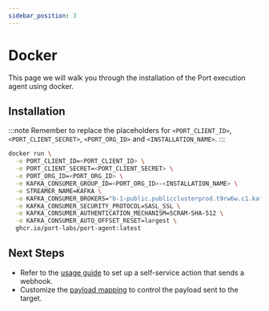 ```yaml
---
sidebar_position: 3
---
```


# Docker

This page we will walk you through the installation of the Port execution agent using docker.

## Installation

:::note
Remember to replace the placeholders for `<PORT_CLIENT_ID>`, `<PORT_CLIENT_SECRET>`, `<PORT_ORG_ID>` and `<INSTALLATION_NAME>`.
:::

```bash showLineNumbers
docker run \
  -e PORT_CLIENT_ID=<PORT_CLIENT_ID> \
  -e PORT_CLIENT_SECRET=<PORT_CLIENT_SECRET> \
  -e PORT_ORG_ID=<PORT_ORG_ID> \
  -e KAFKA_CONSUMER_GROUP_ID=<PORT_ORG_ID>-<INSTALLATION_NAME> \
  -e STREAMER_NAME=KAFKA \
  -e KAFKA_CONSUMER_BROKERS="b-1-public.publicclusterprod.t9rw6w.c1.kafka.eu-west-1.amazonaws.com:9196,b-2-public.publicclusterprod.t9rw6w.c1.kafka.eu-west-1.amazonaws.com:9196,b-3-public.publicclusterprod.t9rw6w.c1.kafka.eu-west-1.amazonaws.com:9196" \
  -e KAFKA_CONSUMER_SECURITY_PROTOCOL=SASL_SSL \
  -e KAFKA_CONSUMER_AUTHENTICATION_MECHANISM=SCRAM-SHA-512 \
  -e KAFKA_CONSUMER_AUTO_OFFSET_RESET=largest \
  ghcr.io/port-labs/port-agent:latest
```

## Next Steps

- Refer to the [usage guide](/actions-and-automations/setup-backend/webhook/port-execution-agent/usage.md) to set up a self-service action that sends a webhook.
- Customize the [payload mapping](/actions-and-automations/setup-backend/webhook/port-execution-agent/control-the-payload.md?installationMethod=docker) to control the payload sent to the target.
